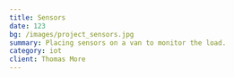 ```yaml
---
title: Sensors
date: 123
bg: /images/project_sensors.jpg
summary: Placing sensors on a van to monitor the load.
category: iot
client: Thomas More
---
```

